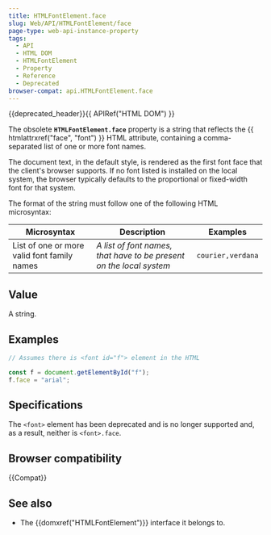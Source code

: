 ```yaml
---
title: HTMLFontElement.face
slug: Web/API/HTMLFontElement/face
page-type: web-api-instance-property
tags:
  - API
  - HTML DOM
  - HTMLFontElement
  - Property
  - Reference
  - Deprecated
browser-compat: api.HTMLFontElement.face
---
```

{{deprecated_header}}{{ APIRef("HTML DOM") }}

The obsolete
**`HTMLFontElement.face`**
property is a string that reflects the {{ htmlattrxref("face",
    "font") }} HTML attribute, containing a comma-separated list of one or more font
names.

The document text, in the default style, is rendered as the first font face that the
client's browser supports. If no font listed is installed on the local system, the
browser typically defaults to the proportional or fixed-width font for that system.

The format of the string must follow one of the following HTML microsyntax:

| Microsyntax                                 | Description                                                         | Examples          |
| ------------------------------------------- | ------------------------------------------------------------------- | ----------------- |
| List of one or more valid font family names | _A list of font names, that have to be present on the local system_ | `courier,verdana` |

## Value

A string.

## Examples

```js
// Assumes there is <font id="f"> element in the HTML

const f = document.getElementById("f");
f.face = "arial";
```

## Specifications

The `<font>` element has been deprecated and is no longer supported and, as a result, neither is
`<font>.face`.

## Browser compatibility

{{Compat}}

## See also

- The {{domxref("HTMLFontElement")}} interface it belongs to.
